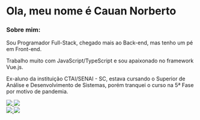 # Ola, meu nome é Cauan Norberto

### Sobre mim:

<p>
Sou Programador Full-Stack, chegado mais ao Back-end, mas tenho um pé em Front-end.
</p>
<p>Trabalho muito com JavaScript/TypeScript e sou apaixonado no framework Vue.js.
</p>

<p>
Ex-aluno da instituição CTAI/SENAI - SC, estava cursando o Superior de Análise e Desenvolvimento de Sistemas, porém tranquei o curso na 5ª Fase por motivo de pandemia.
</p>

<div style="display: inline_block">
  <a href="https://github.com/cauannora">
    <img src="https://github-readme-stats.vercel.app/api?username=cauannora&show_icons=true&theme=dracula&custom_title=Cauan%20-%20Github%20-%20%20Stats">
  </a>
  <a href="https://github.com/cauannora">
    <img src="https://github-readme-stats.vercel.app/api/wakatime?username=cauannora&theme=dracula"/>
  </a>
</div>

<div> 
  <a href = "mailto:cauannora@gmail.com">
    <img src="https://img.shields.io/badge/-Gmail-%23333?style=for-the-badge&logo=gmail&logoColor=white" target="_blank">
  </a>
  <a href="https://www.linkedin.com/in/cauan-norberto-094763182/" target="_blank">
    <img src="https://img.shields.io/badge/-LinkedIn-%230077B5?style=for-the-badge&logo=linkedin&logoColor=white" target="_blank">
  </a> 
</div>
